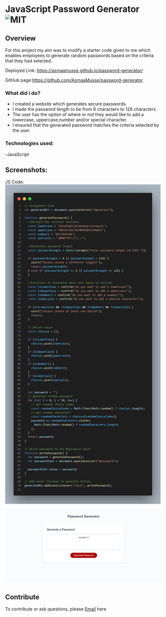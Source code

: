 # JavaScript Password Generator ![MIT](https://img.shields.io/static/v1?label=MIT&message=License&color=orange)

## Overview

For this project my aim was to modify a starter code given to me which enables employees to generate random passwords based on the criteria that they had selected.

Deployed Link: https://asmaamusse.github.io/password-generator/

GitHub page:https://github.com/AsmaaMusse/password-generator

### What did i do?

- I created a website which generates secure passwords.
- I made the password length to be from 8 characters to 128 characters.
- The user has the option of where or not they would like to add a lowercase, uppercase,number and/or special character.
- I ensured that the generated password matches the criteria selected by the user.

### Technologies used:

-JavaScript

## Screenshots:

JS Code:
![code-screenshot.png](./Assets/images/screenshots/code-screenshot.png)

![website-screenshot.jpg](./Assets/images/screenshots/website-screenshot.jpg)

## Contribute

To contribute or ask questions, please <a href="https://mail.google.com/mail/u/0/?tf=cm&to=asmaamusse03@gmail.com&cc&bcc&su&body&fs=1">Email</a> here
